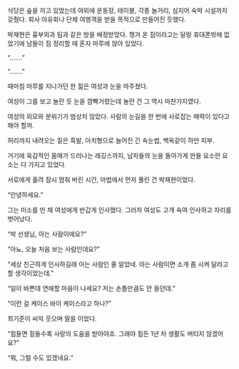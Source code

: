 식당은 숲을 끼고 있었는데 야외에 운동장, 테이블, 각종 놀거리, 심지어 숙박 시설까지 갖췄다. 회사 야유회나 단체 여행객을 받을 목적으로 만들어진 듯했다.

박재현은 흉부외과 팀과 같은 방을 배정받았다. 챙겨 온 짐이라고는 달랑 휴대폰밖에 없었기에 남들이 짐 정리할 때 혼자 마루에 앉아 있었다.

“…….”

“…….”

때마침 마루를 지나가던 한 젊은 여성과 눈을 마주쳤다.

여성이 그를 보고 놀란 듯 눈을 깜빡거렸는데 놀란 건 그 역시 마찬가지였다.

여성의 외모와 분위기가 범상치 않았다. 사람의 눈길을 한 번에 사로잡는 매력이 있다고 해야 할까.

허리까지 내려오는 짙은 흑발, 아치형으로 늘어진 긴 속눈썹, 백옥같이 하얀 피부.

거기에 육감적인 몸매가 드러나는 레깅스까지, 남자들의 눈을 돌아가게 만들 요소란 요소는 다 가지고 있었다.

서로에게 홀려 잠시 멈춰 버린 시간, 마법에서 먼저 풀린 건 박재현이었다.

“안녕하세요.”

그는 미소를 띤 채 여성에게 반갑게 인사했다. 그러자 여성도 고개 숙여 인사하고 자리를 벗어났다.

“박 선생님, 아는 사람이에요?”

“아뇨, 오늘 처음 보는 사람인데요?”

“세상 친근하게 인사하길래 아는 사람인 줄 알았네. 아는 사람이면 소개 좀 시켜 달라고 할 생각이었는데.”

“일이 바쁜데 연애할 마음이 나세요? 저는 손톱만큼도 안 들던데.”

“이런 걸 케이스 바이 케이스라고 하나?”

최기준이 씨익 웃으며 말을 이었다.

“힘들면 힘들수록 사랑의 도움을 받아야죠. 그래야 힘든 1년 차 생활도 버티지 않겠어요?”

“뭐, 그럴 수도 있겠네요.”